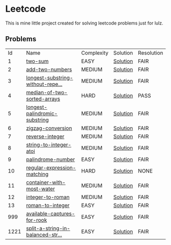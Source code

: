 # Leetcode
This is mine little project created for solving leetcode problems just for lulz.

## Problems
<table>
    <tr>
        <td>Id</td>
        <td>Name</td>
        <td>Complexity</td>
        <td>Solution</td>
        <td>Resolution</td>
    </tr>
    <tr>
        <td>1</td>
        <td><a href="https://leetcode.com/problems/two-sum/">two-sum</a></td>
        <td>EASY</td>
        <td><a href="https://github.com/illepidus/Leetcode/blob/master/src/main/java/ru/krotarnya/leetcode/problem/p0001/Solution.java">Solution</a></td>
        <td title="Solution totally satisfy constraints">FAIR</td>
    </tr>
    <tr>
        <td>2</td>
        <td><a href="https://leetcode.com/problems/add-two-numbers/">add-two-numbers</a></td>
        <td>MEDIUM</td>
        <td><a href="https://github.com/illepidus/Leetcode/blob/master/src/main/java/ru/krotarnya/leetcode/problem/p0002/Solution.java">Solution</a></td>
        <td title="Solution totally satisfy constraints">FAIR</td>
    </tr>
    <tr>
        <td>3</td>
        <td><a href="https://leetcode.com/problems/longest-substring-without-repeating-characters/">longest-substring-without-repe...</a></td>
        <td>MEDIUM</td>
        <td><a href="https://github.com/illepidus/Leetcode/blob/master/src/main/java/ru/krotarnya/leetcode/problem/p0003/Solution.java">Solution</a></td>
        <td title="Solution totally satisfy constraints">FAIR</td>
    </tr>
    <tr>
        <td>4</td>
        <td><a href="https://leetcode.com/problems/median-of-two-sorted-arrays/">median-of-two-sorted-arrays</a></td>
        <td>HARD</td>
        <td><a href="https://github.com/illepidus/Leetcode/blob/master/src/main/java/ru/krotarnya/leetcode/problem/p0004/Solution.java">Solution</a></td>
        <td title="Solution is accepted by leetcode, but breaks some unchecked constraints">PASS</td>
    </tr>
    <tr>
        <td>5</td>
        <td><a href="https://leetcode.com/problems/longest-palindromic-substring/">longest-palindromic-substring</a></td>
        <td>MEDIUM</td>
        <td><a href="https://github.com/illepidus/Leetcode/blob/master/src/main/java/ru/krotarnya/leetcode/problem/p0005/Solution.java">Solution</a></td>
        <td title="Solution totally satisfy constraints">FAIR</td>
    </tr>
    <tr>
        <td>6</td>
        <td><a href="https://leetcode.com/problems/zigzag-conversion/">zigzag-conversion</a></td>
        <td>MEDIUM</td>
        <td><a href="https://github.com/illepidus/Leetcode/blob/master/src/main/java/ru/krotarnya/leetcode/problem/p0006/Solution.java">Solution</a></td>
        <td title="Solution totally satisfy constraints">FAIR</td>
    </tr>
    <tr>
        <td>7</td>
        <td><a href="https://leetcode.com/problems/reverse-integer/">reverse-integer</a></td>
        <td>MEDIUM</td>
        <td><a href="https://github.com/illepidus/Leetcode/blob/master/src/main/java/ru/krotarnya/leetcode/problem/p0007/Solution.java">Solution</a></td>
        <td title="Solution totally satisfy constraints">FAIR</td>
    </tr>
    <tr>
        <td>8</td>
        <td><a href="https://leetcode.com/problems/string-to-integer-atoi/">string-to-integer-atoi</a></td>
        <td>MEDIUM</td>
        <td><a href="https://github.com/illepidus/Leetcode/blob/master/src/main/java/ru/krotarnya/leetcode/problem/p0008/Solution.java">Solution</a></td>
        <td title="Solution totally satisfy constraints">FAIR</td>
    </tr>
    <tr>
        <td>9</td>
        <td><a href="https://leetcode.com/problems/palindrome-number/">palindrome-number</a></td>
        <td>EASY</td>
        <td><a href="https://github.com/illepidus/Leetcode/blob/master/src/main/java/ru/krotarnya/leetcode/problem/p0009/Solution.java">Solution</a></td>
        <td title="Solution totally satisfy constraints">FAIR</td>
    </tr>
    <tr>
        <td>10</td>
        <td><a href="https://leetcode.com/problems/regular-expression-matching/">regular-expression-matching</a></td>
        <td>HARD</td>
        <td><a href="https://github.com/illepidus/Leetcode/blob/master/src/main/java/ru/krotarnya/leetcode/problem/p0010/Solution.java">Solution</a></td>
        <td title="There is no solution">NONE</td>
    </tr>
    <tr>
        <td>11</td>
        <td><a href="https://leetcode.com/problems/container-with-most-water/">container-with-most-water</a></td>
        <td>MEDIUM</td>
        <td><a href="https://github.com/illepidus/Leetcode/blob/master/src/main/java/ru/krotarnya/leetcode/problem/p0011/Solution.java">Solution</a></td>
        <td title="Solution totally satisfy constraints">FAIR</td>
    </tr>
    <tr>
        <td>12</td>
        <td><a href="https://leetcode.com/problems/integer-to-roman/">integer-to-roman</a></td>
        <td>MEDIUM</td>
        <td><a href="https://github.com/illepidus/Leetcode/blob/master/src/main/java/ru/krotarnya/leetcode/problem/p0012/Solution.java">Solution</a></td>
        <td title="Solution totally satisfy constraints">FAIR</td>
    </tr>
    <tr>
        <td>13</td>
        <td><a href="https://leetcode.com/problems/roman-to-integer/">roman-to-integer</a></td>
        <td>EASY</td>
        <td><a href="https://github.com/illepidus/Leetcode/blob/master/src/main/java/ru/krotarnya/leetcode/problem/p0013/Solution.java">Solution</a></td>
        <td title="Solution totally satisfy constraints">FAIR</td>
    </tr>
    <tr>
        <td>999</td>
        <td><a href="https://leetcode.com/problems/available-captures-for-rook/">available-captures-for-rook</a></td>
        <td>EASY</td>
        <td><a href="https://github.com/illepidus/Leetcode/blob/master/src/main/java/ru/krotarnya/leetcode/problem/p0999/Solution.java">Solution</a></td>
        <td title="Solution totally satisfy constraints">FAIR</td>
    </tr>
    <tr>
        <td>1221</td>
        <td><a href="https://leetcode.com/problems/split-a-string-in-balanced-strings/">split-a-string-in-balanced-str...</a></td>
        <td>EASY</td>
        <td><a href="https://github.com/illepidus/Leetcode/blob/master/src/main/java/ru/krotarnya/leetcode/problem/p1221/Solution.java">Solution</a></td>
        <td title="Solution totally satisfy constraints">FAIR</td>
    </tr>

</table>